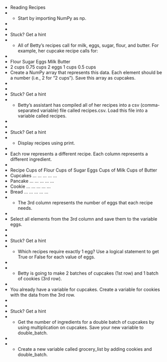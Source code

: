 - Reading Recipes
- - Start by importing NumPy as np.
- 
- 
- Stuck? Get a hint
- - All of Betty’s recipes call for milk, eggs, sugar, flour, and butter. For example, her cupcake recipe calls for:
- 
- Flour	Sugar	Eggs	Milk	Butter
- 2 cups	0.75 cups	2 eggs	1 cups	0.5 cups
- Create a NumPy array that represents this data. Each element should be a number (i.e., 2 for “2 cups”). Save this array as cupcakes.
- 
- 
- Stuck? Get a hint
- - Betty’s assistant has compiled all of her recipes into a csv (comma-separated variable) file called recipes.csv. Load this file into a variable called recipes.
- 
- 
- Stuck? Get a hint
- - Display recipes using print.
- 
- Each row represents a different recipe. Each column represents a different ingredient.
- 
- Recipe	Cups of Flour	Cups of Sugar	Eggs	Cups of Milk	Cups of Butter
- Cupcakes	…	…	…	…	…
- Pancake	…	…	…	…	…
- Cookie	…	…	…	…	…
- Bread	…	…	…	…	…
- - The 3rd column represents the number of eggs that each recipe needs.
- 
- Select all elements from the 3rd column and save them to the variable eggs.
- 
- 
- Stuck? Get a hint
- - Which recipes require exactly 1 egg? Use a logical statement to get True or False for each value of eggs.
- 
- - Betty is going to make 2 batches of cupcakes (1st row) and 1 batch of cookies (3rd row).
- 
- You already have a variable for cupcakes. Create a variable for cookies with the data from the 3rd row.
- 
- 
- Stuck? Get a hint
- - Get the number of ingredients for a double batch of cupcakes by using multiplication on cupcakes. Save your new variable to double_batch.
- 
- - Create a new variable called grocery_list by adding cookies and double_batch.

